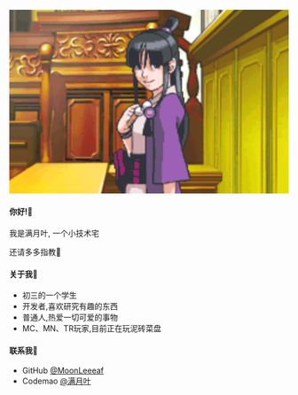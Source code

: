 ![绫里 真宵](Maya.png)

#### 你好!🌴

我是满月叶, 一个小技术宅

还请多多指教🍉

#### 关于我🌷
  * 初三的一个学生
  * 开发者,喜欢研究有趣的东西
  * 普通人,热爱一切可爱的事物
  * MC、MN、TR玩家,目前正在玩泥砖菜盘

#### 联系我💮
  * G‌i‌t‌H‌u‌b [@MoonLeeeaf](github.com/MoonLeeeaf)
  * Codemao [@满月叶](shequ.codemao.cn/user/11770768)
